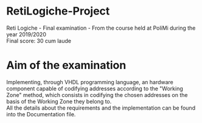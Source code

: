 # RetiLogiche-Project
Reti Logiche - Final examination - From the course held at PoliMi during the year 2019/2020  
Final score: 30 cum laude

# Aim of the examination
Implementing, through VHDL programming language, an hardware component capable of codifying addresses according to the "Working Zone" method, which consists in codifying the chosen addresses on the basis of the Working Zone they belong to.  
All the details about the requirements and the implementation can be found into the Documentation file.
